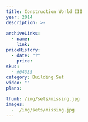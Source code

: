 ```yaml
---
title: Construction World III
year: 2014
description: >-
  
archiveLinks:
  - name: 
    link: 
priceHistory:
  - date: "?"
    price: 
skus:
  - #04335
category: Building Set
video: ""
plans:

thumb: /img/sets/missing.jpg
images:
  -  /img/sets/missing.jpg
---
```

